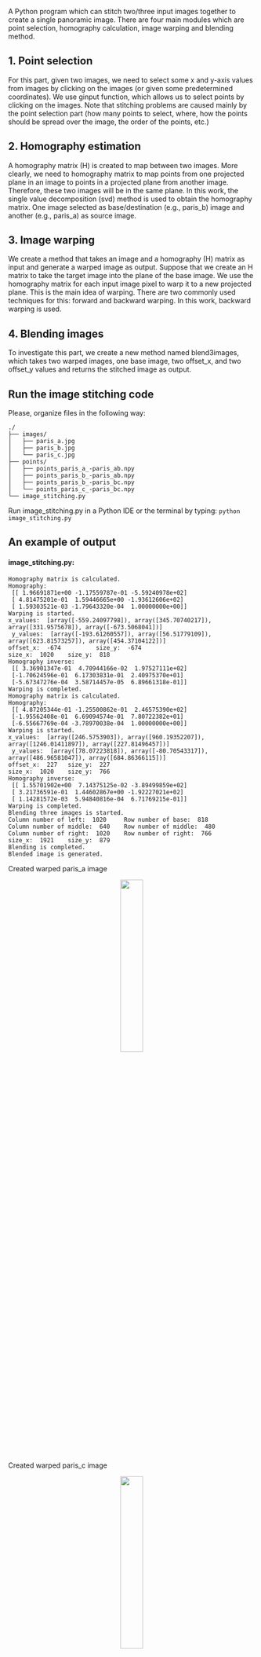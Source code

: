 A Python program which can stitch two/three input images together to create a single panoramic image. There are four main modules which are point selection, homography calculation, image warping and blending method.

## 1. Point selection
For this part, given two images, we need to select some x and y-axis values from images by clicking on the images (or given some predetermined coordinates). We use ginput function, which allows us to select points by clicking on the images. Note that stitching problems are caused mainly by the point selection part (how many points to select, where, how the points should be spread over the image, the order of the points, etc.)

## 2. Homography estimation
A homography matrix (H) is created to map between two images. More clearly, we need to homography matrix to map points from one projected plane in an image to points in a projected plane from another image. Therefore, these two images will be in the same plane. In this work, the single value decomposition (svd) method is used to obtain the homography matrix. One image selected as base/destination (e.g., paris_b) image and another (e.g., paris_a) as source image.

## 3. Image warping
We create a method that takes an image and a homography (H) matrix as input and generate a warped image as output. Suppose that we create an H matrix to take the target image into the plane of the base image. We use the homography matrix for each input image pixel to warp it to a new projected plane. This is the main idea of warping. There are two commonly used techniques for this: forward and backward warping. In this work, backward warping is used.

## 4. Blending images
To investigate this part, we create a new method named blend3images, which takes two warped images, one base image, two offset_x, and two offset_y values and returns the stitched image as output.

## Run the image stitching code

Please, organize files in the following way:
```
./
├── images/
│   ├── paris_a.jpg
│   ├── paris_b.jpg
│   └── paris_c.jpg
├── points/
│   ├── points_paris_a_-paris_ab.npy
│   ├── points_paris_b_-paris_ab.npy
│   ├── points_paris_b_-paris_bc.npy
│   └── points_paris_c_-paris_bc.npy
└── image_stitching.py
```
       
Run image_stitching.py in a Python IDE or the terminal by typing:
```python image_stitching.py```


## An example of output

#### image_stitching.py:
```
Homography matrix is calculated.
Homography:
 [[ 1.96691871e+00 -1.17559787e-01 -5.59240978e+02]
 [ 4.81475201e-01  1.59446665e+00 -1.93612606e+02]
 [ 1.59303521e-03 -1.79643320e-04  1.00000000e+00]]
Warping is started.
x_values:  [array([-559.24097798]), array([345.70740217]), array([331.9575678]), array([-673.5068041])]
 y_values:  [array([-193.61260557]), array([56.51779109]), array([623.81573257]), array([454.37104122])]
offset_x:  -674          size_y:  -674
size_x:  1020    size_y:  818
Homography inverse:
 [[ 3.36901347e-01  4.70944166e-02  1.97527111e+02]
 [-1.70624596e-01  6.17303831e-01  2.40975370e+01]
 [-5.67347276e-04  3.58714457e-05  6.89661318e-01]]
Warping is completed.
Homography matrix is calculated.
Homography:
 [[ 4.87205344e-01 -1.25500862e-01  2.46575390e+02]
 [-1.95562408e-01  6.69094574e-01  7.80722382e+01]
 [-6.55667769e-04 -3.78970038e-04  1.00000000e+00]]
Warping is started.
x_values:  [array([246.5753903]), array([960.19352207]), array([1246.01411897]), array([227.81496457])]
 y_values:  [array([78.07223818]), array([-80.70543317]), array([486.96581047]), array([684.86366115])]
offset_x:  227   size_y:  227
size_x:  1020    size_y:  766
Homography inverse:
 [[ 1.55701902e+00  7.14375125e-02 -3.89499859e+02]
 [ 3.21736591e-01  1.44602867e+00 -1.92227021e+02]
 [ 1.14281572e-03  5.94840816e-04  6.71769215e-01]]
Warping is completed.
Blending three images is started.
Column number of left:  1020     Row number of base:  818
Column number of middle:  640    Row number of middle:  480
Column number of right:  1020    Row number of right:  766
size_x:  1921    size_y:  879
Blending is completed.
Blended image is generated.
```

Created warped paris_a image
<p align="center"><img width="30%" src="warped_paris_a.jpg" /></p>

Created warped paris_c image
<p align="center"><img width="30%" src="warped_paris_c.jpg" /></p>

Created blended image
<p align="center"><img width="90%" src="blended_image.jpg" /></p>

##### This project was implemented for CmpE 537 Computer Vision Course of Bogazici University.
